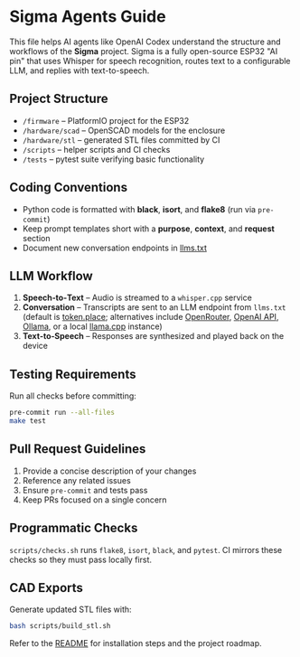 # Sigma Agents Guide

This file helps AI agents like OpenAI Codex understand the structure and workflows of the
**Sigma** project. Sigma is a fully open-source ESP32 "AI pin" that uses Whisper for speech
recognition, routes text to a configurable LLM, and replies with text-to-speech.

## Project Structure
- `/firmware` – PlatformIO project for the ESP32
- `/hardware/scad` – OpenSCAD models for the enclosure
- `/hardware/stl` – generated STL files committed by CI
- `/scripts` – helper scripts and CI checks
- `/tests` – pytest suite verifying basic functionality

## Coding Conventions
- Python code is formatted with **black**, **isort**, and **flake8** (run via `pre-commit`)
- Keep prompt templates short with a **purpose**, **context**, and **request** section
- Document new conversation endpoints in [llms.txt](llms.txt)

## LLM Workflow
1. **Speech‑to‑Text** – Audio is streamed to a `whisper.cpp` service
2. **Conversation** – Transcripts are sent to an LLM endpoint from `llms.txt` (default is
   [token.place](https://github.com/futuroptimist/token.place); alternatives include
   [OpenRouter](https://openrouter.ai/), [OpenAI API](https://platform.openai.com/),
   [Ollama](https://ollama.ai/), or a local
   [llama.cpp](https://github.com/ggerganov/llama.cpp) instance)
3. **Text‑to‑Speech** – Responses are synthesized and played back on the device

## Testing Requirements
Run all checks before committing:

```bash
pre-commit run --all-files
make test
```

## Pull Request Guidelines
1. Provide a concise description of your changes
2. Reference any related issues
3. Ensure `pre-commit` and tests pass
4. Keep PRs focused on a single concern

## Programmatic Checks
`scripts/checks.sh` runs `flake8`, `isort`, `black`, and `pytest`. CI mirrors these checks so they must pass locally first.

## CAD Exports
Generate updated STL files with:

```bash
bash scripts/build_stl.sh
```

Refer to the [README](README.md) for installation steps and the project roadmap.
